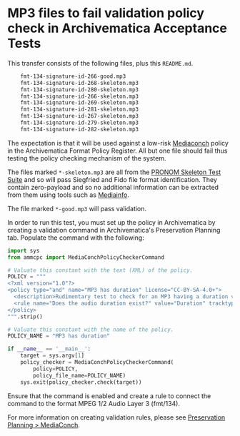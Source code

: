 # MP3 files to fail validation policy check in Archivematica Acceptance Tests

This transfer consists of the following files, plus this `README.md`.

```bash
	fmt-134-signature-id-266-good.mp3
	fmt-134-signature-id-268-skeleton.mp3
	fmt-134-signature-id-280-skeleton.mp3
	fmt-134-signature-id-266-skeleton.mp3
	fmt-134-signature-id-269-skeleton.mp3
	fmt-134-signature-id-281-skeleton.mp3
	fmt-134-signature-id-267-skeleton.mp3
	fmt-134-signature-id-279-skeleton.mp3
	fmt-134-signature-id-282-skeleton.mp3
```

The expectation is that it will be used against a low-risk [Mediaconch][mc-1]
policy in the Archivematica Format Policy Register. All but one file should
fail thus testing the policy checking mechanism of the system.

The files marked `*-skeleton.mp3` are all from the
[PRONOM Skeleton Test Suite][mc-2] and so will pass Siegfried and Fido file
format identification. They contain zero-payload and so no additional
information can be extracted from them using tools such as [Mediainfo][mc-3].

The file marked `*-good.mp3` will pass validation.

In order to run this test, you must set up the policy in Archivematica by
creating a validation command in Archivematica's Preservation Planning tab. Populate
the command with the following:

```python
import sys
from ammcpc import MediaConchPolicyCheckerCommand

# Valuate this constant with the text (XML) of the policy.
POLICY = """
<?xml version="1.0"?>
<policy type="and" name="MP3 has duration" license="CC-BY-SA-4.0+">
  <description>Rudimentary test to check for an MP3 having a duration value.</description>
  <rule name="Does the audio duration exist?" value="Duration" tracktype="General" occurrence="*" operator="exists">mp3</rule>
</policy>
""".strip()

# Valuate this constant with the name of the policy.
POLICY_NAME = "MP3 has duration"

if __name__ == '__main__':
    target = sys.argv[1]
    policy_checker = MediaConchPolicyCheckerCommand(
        policy=POLICY,
        policy_file_name=POLICY_NAME)
    sys.exit(policy_checker.check(target))
```

Ensure that the command is enabled and create a rule to connect the command to
the format MPEG 1/2 Audio Layer 3 (fmt/134).

For more information on creating validation rules, please see
[Preservation Planning > MediaConch][mc-4].

[mc-1]: https://mediaarea.net/MediaConch
[mc-2]: https://zenodo.org/record/3269467#.XR8-sWwzY5k
[mc-3]: https://mediaarea.net/en/MediaInfo
[mc-4]: https://www.archivematica.org/docs/latest/user-manual/preservation/preservation-planning/#mediaconch
